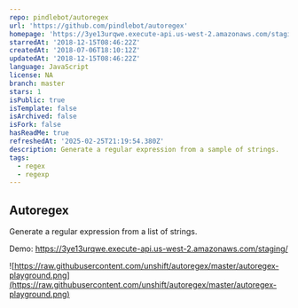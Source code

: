 ```yaml
---
repo: pindlebot/autoregex
url: 'https://github.com/pindlebot/autoregex'
homepage: 'https://3ye13urqwe.execute-api.us-west-2.amazonaws.com/staging/'
starredAt: '2018-12-15T08:46:22Z'
createdAt: '2018-07-06T18:10:12Z'
updatedAt: '2018-12-15T08:46:22Z'
language: JavaScript
license: NA
branch: master
stars: 1
isPublic: true
isTemplate: false
isArchived: false
isFork: false
hasReadMe: true
refreshedAt: '2025-02-25T21:19:54.380Z'
description: Generate a regular expression from a sample of strings.
tags:
  - regex
  - regexp
---
```


## Autoregex

Generate a regular expression from a list of strings.

Demo: https://3ye13urqwe.execute-api.us-west-2.amazonaws.com/staging/

![https://raw.githubusercontent.com/unshift/autoregex/master/autoregex-playground.png](https://raw.githubusercontent.com/unshift/autoregex/master/autoregex-playground.png)
